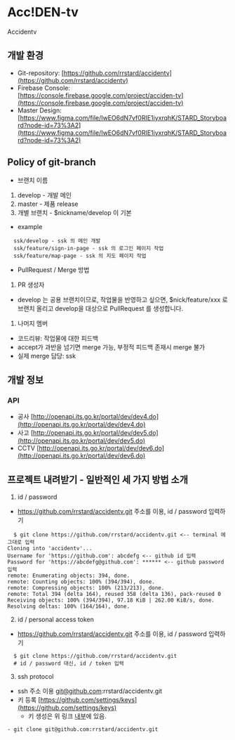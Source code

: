 # Acc!DEN-tv

Accidentv

## 개발 환경
- Git-repository: [https://github.com/rrstard/accidentv](https://github.com/rrstard/accidentv)
- Firebase Console: [https://console.firebase.google.com/project/acciden-tv](https://console.firebase.google.com/project/acciden-tv)
- Master Design: [https://www.figma.com/file/IwEO6dN7vf0RIE1iyxrqhK/STARD_Storyboard?node-id=73%3A2](https://www.figma.com/file/IwEO6dN7vf0RIE1iyxrqhK/STARD_Storyboard?node-id=73%3A2)

## Policy of git-branch 
- 브랜치 이름
1. develop - 개발 메인
1. master - 제품 release
1. 개별 브랜치 - $nickname/develop 이 기본
  - example
```
  ssk/develop - ssk 의 메인 개발
  ssk/feature/sign-in-page - ssk 의 로그인 페이지 작업
  ssk/feature/map-page - ssk 의 지도 페이지 작업
```

- PullRequest / Merge 방법
1. PR 생성자
  - develop 는 공용 브랜치이므로, 작업물을 반영하고 싶으면, $nick/feature/xxx 로 브랜치 올리고 develop을 대상으로 PullRequest 를 생성합니다.
1. 나머지 멤버
  - 코드리뷰: 작업물에 대한 피드백
  - accept가 과반을 넘기면 merge 가능, 부정적 피드백 존재시 merge 불가
  - 실제 merge 담당: ssk

## 개발 정보
### API
- 공사 [http://openapi.its.go.kr/portal/dev/dev4.do](http://openapi.its.go.kr/portal/dev/dev4.do)
- 사고 [http://openapi.its.go.kr/portal/dev/dev5.do](http://openapi.its.go.kr/portal/dev/dev5.do)
- CCTV [http://openapi.its.go.kr/portal/dev/dev6.do](http://openapi.its.go.kr/portal/dev/dev6.do)

## 프로젝트 내려받기 - 일반적인 세 가지 방법 소개
1. id / password
- https://github.com/rrstard/accidentv.git 주소를 이용, id / password 입력하기
```
  $ git clone https://github.com/rrstard/accidentv.git <-- terminal 에 그대로 입력
Cloning into 'accidentv'...
Username for 'https://github.com': abcdefg <-- github id 입력
Password for 'https://abcdefg@github.com': ****** <-- github password 입력
remote: Enumerating objects: 394, done.
remote: Counting objects: 100% (394/394), done.
remote: Compressing objects: 100% (213/213), done.
remote: Total 394 (delta 164), reused 358 (delta 136), pack-reused 0
Receiving objects: 100% (394/394), 97.18 KiB | 262.00 KiB/s, done.
Resolving deltas: 100% (164/164), done.
```
2. id / personal access token
- https://github.com/rrstard/accidentv.git 주소를 이용, id / password 입력하기
```
  $ git clone https://github.com/rrstard/accidentv.git
  # id / password 대신, id / token 입력
```
3. ssh protocol
- ssh 주소 이용 git@github.com:rrstard/accidentv.git
- 키 등록 [https://github.com/settings/keys](https://github.com/settings/keys)
  - 키 생성은 위 링크 [내부](https://docs.github.com/en/github/authenticating-to-github/connecting-to-github-with-ssh)에 있음.
```
- git clone git@github.com:rrstard/accidentv.git
```
